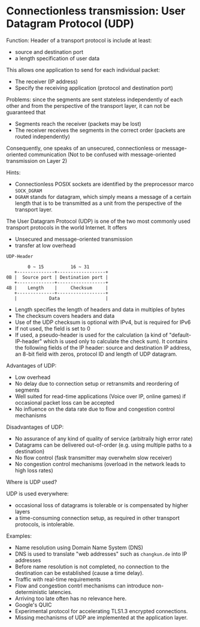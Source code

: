 # Connectionless transmission: User Datagram Protocol (UDP)

Function: Header of a transport protocol is include at least:

- source and destination port
- a length specification of user data

This allows one application to send for each individual packet:

- The receiver (IP address)
- Specify the receiving application (protocol and destination port)

Problems: since the segments are sent stateless independently of each other and from the perspective of the transport layer, it can not be guaranteed that

- Segments reach the receiver (packets may be lost)
- The receiver receives the segments in the correct order (packets are routed independently)

Consequently, one speaks of an unsecured, connectionless or message-oriented communication (Not to be confused with message-oriented transmission on Layer 2)

Hints:

- Connectionless POSIX sockets are identified by the preprocessor marco `SOCK_DGRAM`
- `DGRAM` stands for datagram, which simply means a message of a certain length that is to be transmitted as a unit from the perspective of the transport layer.

The User Datagram Protocol (UDP) is one of the two most commonly used transport protocols in the world Internet. It offers

- Unsecured and message-oriented transmission
- transfer at low overhead

```
UDP-Header

        0 ~ 15          16 ~ 31
   +--------------+------------------+
0B |  Source port | Destination port |
   +--------------+------------------+
4B |    Length    |     Checksum     |
   +--------------+------------------+
   |            Data                 |
```

- Length specifies the length of headers and data in multiples of bytes
- The checksum covers headers and data
- Use of the UDP checksum is optional with IPv4, but is required for IPv6
- If not used, the field is set to 0
- If used, a pseudo-header is used for the calculation (a kind of "default-IP-header" which is used only to calculate the check sum). It contains the following fields of the IP header: source and destination IP address, an 8-bit field with zeros, protocol ID and length of UDP datagram.

Advantages of UDP:

- Low overhead
- No delay due to connection setup or retransmits and reordering of segments
- Well suited for read-time applications (Voice over IP, online games) if occasional packet loss can be accepted
- No influence on the data rate due to flow and congestion control mechanisms

Disadvantages of UDP:

- No assurance of any kind of quality of service (arbitraily high error rate)
- Datagrams can be delivered out-of-order (e.g. using multiple paths to a destination)
- No flow control (fask transmitter may overwhelm slow receiver)
- No congestion control mechanisms (overload in the network leads to high loss rates)

Where is UDP used?

UDP is used everywhere:

- occasional loss of datagrams is tolerable or is compensated by higher layers
- a time-consuming connection setup, as required in other transport protocols, is intolerable.

Examples:

- Name resolution using Domain Name System (DNS)
- DNS is used to translate "web addresses" such as `changkun.de` into IP addresses
- Before name resolution is not completed, no connection to the destination can be established (cause a time delay).
- Traffic with real-time requirements
- Flow and congestion contrl mechanisms can introduce non-deterministic latencies.
- Arriving too late often has no relevance here.
- Google's QUIC
- Experimental protocol for accelerating TLS1.3 encrypted connections.
- Missing mechanisms of UDP are implemented at the application layer.

